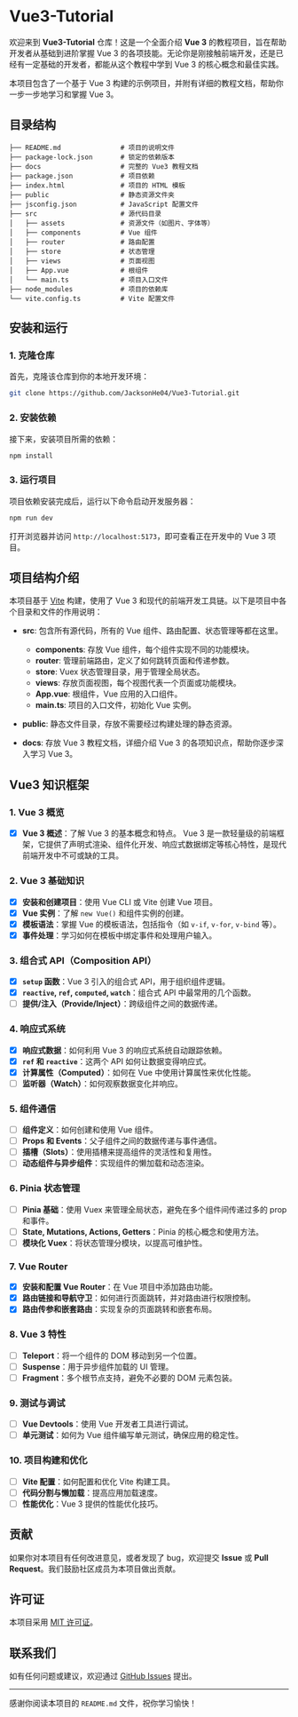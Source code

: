 # Vue3-Tutorial

欢迎来到 **Vue3-Tutorial** 仓库！这是一个全面介绍 **Vue 3** 的教程项目，旨在帮助开发者从基础到进阶掌握 Vue 3 的各项技能。无论你是刚接触前端开发，还是已经有一定基础的开发者，都能从这个教程中学到 Vue 3 的核心概念和最佳实践。

本项目包含了一个基于 Vue 3 构建的示例项目，并附有详细的教程文档，帮助你一步一步地学习和掌握 Vue 3。

## 目录结构

```
├── README.md               # 项目的说明文件
├── package-lock.json       # 锁定的依赖版本
├── docs                    # 完整的 Vue3 教程文档
├── package.json            # 项目依赖
├── index.html              # 项目的 HTML 模板
├── public                  # 静态资源文件夹
├── jsconfig.json           # JavaScript 配置文件
├── src                     # 源代码目录
│   ├── assets              # 资源文件（如图片、字体等）
│   ├── components          # Vue 组件
│   ├── router              # 路由配置
│   ├── store               # 状态管理
│   ├── views               # 页面视图
│   ├── App.vue             # 根组件
│   └── main.ts             # 项目入口文件
├── node_modules            # 项目的依赖库
└── vite.config.ts          # Vite 配置文件
```

## 安装和运行

### 1. 克隆仓库

首先，克隆该仓库到你的本地开发环境：

```bash
git clone https://github.com/JacksonHe04/Vue3-Tutorial.git
```

### 2. 安装依赖

接下来，安装项目所需的依赖：

```bash
npm install
```

### 3. 运行项目

项目依赖安装完成后，运行以下命令启动开发服务器：

```bash
npm run dev
```

打开浏览器并访问 `http://localhost:5173`，即可查看正在开发中的 Vue 3 项目。

## 项目结构介绍

本项目基于 [Vite](https://vitejs.dev/) 构建，使用了 Vue 3 和现代的前端开发工具链。以下是项目中各个目录和文件的作用说明：

- **src**: 包含所有源代码，所有的 Vue 组件、路由配置、状态管理等都在这里。
    - **components**: 存放 Vue 组件，每个组件实现不同的功能模块。
    - **router**: 管理前端路由，定义了如何跳转页面和传递参数。
    - **store**: Vuex 状态管理目录，用于管理全局状态。
    - **views**: 存放页面视图，每个视图代表一个页面或功能模块。
    - **App.vue**: 根组件，Vue 应用的入口组件。
    - **main.ts**: 项目的入口文件，初始化 Vue 实例。

- **public**: 静态文件目录，存放不需要经过构建处理的静态资源。
- **docs**: 存放 Vue 3 教程文档，详细介绍 Vue 3 的各项知识点，帮助你逐步深入学习 Vue 3。

## Vue3 知识框架

### 1. **Vue 3 概览**
- [x] **Vue 3 概述**：了解 Vue 3 的基本概念和特点。
Vue 3 是一款轻量级的前端框架，它提供了声明式渲染、组件化开发、响应式数据绑定等核心特性，是现代前端开发中不可或缺的工具。

### 2. **Vue 3 基础知识**
- [x] **安装和创建项目**：使用 Vue CLI 或 Vite 创建 Vue 项目。
- [x] **Vue 实例**：了解 `new Vue()` 和组件实例的创建。
- [x] **模板语法**：掌握 Vue 的模板语法，包括指令（如 `v-if`, `v-for`, `v-bind` 等）。
- [x] **事件处理**：学习如何在模板中绑定事件和处理用户输入。

### 3. **组合式 API（Composition API）**
- [x] **`setup` 函数**：Vue 3 引入的组合式 API，用于组织组件逻辑。
- [x] **`reactive`, `ref`, `computed`, `watch`**：组合式 API 中最常用的几个函数。
- [ ] **提供/注入（Provide/Inject）**：跨级组件之间的数据传递。

### 4. **响应式系统**
- [x] **响应式数据**：如何利用 Vue 3 的响应式系统自动跟踪依赖。
- [x] **`ref` 和 `reactive`**：这两个 API 如何让数据变得响应式。
- [x] **计算属性（Computed）**：如何在 Vue 中使用计算属性来优化性能。
- [ ] **监听器（Watch）**：如何观察数据变化并响应。

### 5. **组件通信**
- [ ] **组件定义**：如何创建和使用 Vue 组件。
- [ ] **Props 和 Events**：父子组件之间的数据传递与事件通信。
- [ ] **插槽（Slots）**：使用插槽来提高组件的灵活性和复用性。
- [ ] **动态组件与异步组件**：实现组件的懒加载和动态渲染。

### 6. **Pinia 状态管理**
- [ ] **Pinia 基础**：使用 Vuex 来管理全局状态，避免在多个组件间传递过多的 prop 和事件。
- [ ] **State, Mutations, Actions, Getters**：Pinia 的核心概念和使用方法。
- [ ] **模块化 Vuex**：将状态管理分模块，以提高可维护性。

### 7. **Vue Router**
- [x] **安装和配置 Vue Router**：在 Vue 项目中添加路由功能。
- [x] **路由链接和导航守卫**：如何进行页面跳转，并对路由进行权限控制。
- [x] **路由传参和嵌套路由**：实现复杂的页面跳转和嵌套布局。

### 8. **Vue 3 特性**
- [ ] **Teleport**：将一个组件的 DOM 移动到另一个位置。
- [ ] **Suspense**：用于异步组件加载的 UI 管理。
- [ ] **Fragment**：多个根节点支持，避免不必要的 DOM 元素包装。

### 9. **测试与调试**
- [ ] **Vue Devtools**：使用 Vue 开发者工具进行调试。
- [ ] **单元测试**：如何为 Vue 组件编写单元测试，确保应用的稳定性。

### 10. **项目构建和优化**
- [ ] **Vite 配置**：如何配置和优化 Vite 构建工具。
- [ ] **代码分割与懒加载**：提高应用加载速度。
- [ ] **性能优化**：Vue 3 提供的性能优化技巧。

## 贡献

如果你对本项目有任何改进意见，或者发现了 bug，欢迎提交 **Issue** 或 **Pull Request**。我们鼓励社区成员为本项目做出贡献。

## 许可证

本项目采用 [MIT 许可证](LICENSE)。

## 联系我们

如有任何问题或建议，欢迎通过 [GitHub Issues](https://github.com/JacksonHe04/Vue3-Tutorial/issues) 提出。

---

感谢你阅读本项目的 `README.md` 文件，祝你学习愉快！